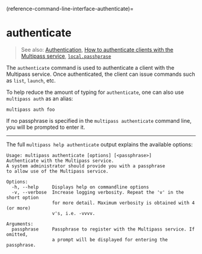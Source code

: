 (reference-command-line-interface-authenticate)=
# authenticate

> See also: [Authentication](/explanation/authentication), [How to authenticate clients with the Multipass service](/how-to-guides/customise-multipass/authenticate-clients-with-the-multipass-service), [`local.passhprase`](/reference/settings/local-passphrase)

The `authenticate` command is used to authenticate a client with the Multipass service. Once authenticated, the client can issue commands such as `list`, `launch`, etc.

To help reduce the amount of typing for `authenticate`, one can also use `multipass auth` as an alias:

```{code-block} text
multipass auth foo
```

If no passphrase is specified in the `multipass authenticate` command line, you will be prompted to enter it.

---

The full `multipass help authenticate` output explains the available options:

```{code-block} text
Usage: multipass authenticate [options] [<passphrase>]
Authenticate with the Multipass service.
A system administrator should provide you with a passphrase
to allow use of the Multipass service.

Options:
  -h, --help     Displays help on commandline options
  -v, --verbose  Increase logging verbosity. Repeat the 'v' in the short option
                 for more detail. Maximum verbosity is obtained with 4 (or more)
                 v's, i.e. -vvvv.

Arguments:
  passphrase     Passphrase to register with the Multipass service. If omitted,
                 a prompt will be displayed for entering the passphrase.
```
